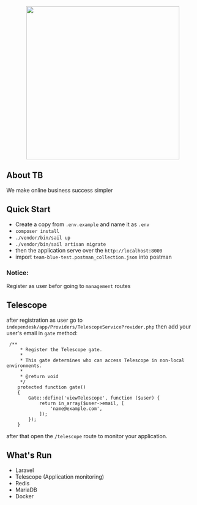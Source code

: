 <p align="center"><a href="https://team.blue/" target="_blank"><img src="https://media.cdn.teamtailor.com/images/s3/teamtailor-production/logotype-v3/image_uploads/8749521e-c9ba-4553-b1f6-a1d0ca6db681/original.png" width="400"></a></p>

## About TB
We make online business success simpler

## Quick Start
- Create a copy from ```.env.example``` and name it as ```.env```
- ```composer install```
- ```./vendor/bin/sail up```
- ```./vendor/bin/sail artisan migrate```
- then the application serve over the ```http://localhost:8000```
- import ```team-blue-test.postman_collection.json``` into postman

### Notice:
Register as user befor going to ```management``` routes

## Telescope
after registration as user go to ``` independesk/app/Providers/TelescopeServiceProvider.php ```
then add your user's email in ``` gate ``` method:
```
 /**
     * Register the Telescope gate.
     *
     * This gate determines who can access Telescope in non-local environments.
     *
     * @return void
     */
    protected function gate()
    {
        Gate::define('viewTelescope', function ($user) {
            return in_array($user->email, [
                'name@example.com',
            ]);
        });
    }
```
after that open the ```/telescope``` route to monitor your application.

## What's Run
- Laravel
- Telescope (Application monitoring)
- Redis
- MariaDB
- Docker
